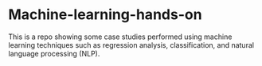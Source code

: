 # Machine-learning-hands-on
This is a repo showing some case studies performed using machine learning techniques such as regression analysis, classification, and natural language processing (NLP).
